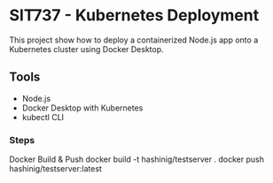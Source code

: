 # SIT737 - Kubernetes Deployment

This project show how to deploy a containerized Node.js app onto a Kubernetes cluster using Docker Desktop.

## Tools
- Node.js
- Docker Desktop with Kubernetes
- kubectl CLI


### Steps
Docker Build & Push
docker build -t hashinig/testserver .
docker push hashinig/testserver:latest
